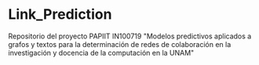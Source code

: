 # Link_Prediction
Repositorio del proyecto PAPIIT IN100719 "Modelos predictivos aplicados a grafos y textos para la determinación de redes de colaboración en la investigación y docencia de la computación en la UNAM"
